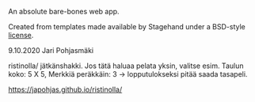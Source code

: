 An absolute bare-bones web app.

Created from templates made available by Stagehand under a BSD-style
[license](https://github.com/dart-lang/stagehand/blob/master/LICENSE).


9.10.2020 Jari Pohjasmäki

ristinolla/ jätkänshakki.
Jos tätä haluaa pelata yksin, valitse esim. Taulun koko: 5 X 5, Merkkiä peräkkäin: 3 -> 
lopputulokseksi pitää saada tasapeli.

https://japohjas.github.io/ristinolla/
